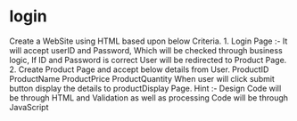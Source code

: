 # login
Create a WebSite using HTML based upon below Criteria.  1. Login Page :- It will accept userID and Password, Which will be checked through business logic, If  ID and Password is correct User will be redirected to Product Page.  2. Create Product Page and accept below details from User.         ProductID         ProductName         ProductPrice         ProductQuantity              When user will click submit button display the details to productDisplay Page.  Hint :- Design Code will be through HTML and Validation as well as processing Code will be through JavaScript
